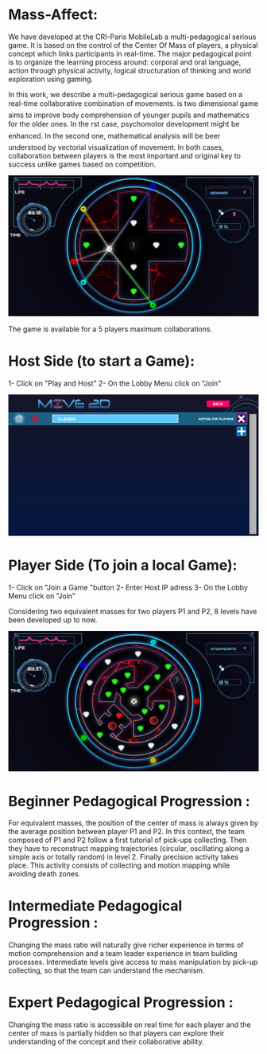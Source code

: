 # Mass-Affect:
We have developed at the CRI-Paris MobileLab a multi-pedagogical serious game. It is based on the control of the Center Of Mass of players, a physical concept which links participants in real-time. The major pedagogical point is to organize the learning process around: corporal and oral language, action through physical activity, logical structuration of thinking and world exploration using gaming.

In this work, we describe a multi-pedagogical serious game based
on a real-time collaborative combination of movements. is two dimensional game aims to improve body comprehension of younger
pupils and mathematics for the older ones. In the rst case, psychomotor development might be enhanced. In the second one,
mathematical analysis will be beer understood by vectorial visualization of movement. In both cases, collaboration between players
is the most important and original key to success unlike games
based on competition.


![alt tag](https://github.com/MehHam/Move-2D/blob/master/images/ImageCDM.png) 

The game is available for a 5 players maximum collaborations. 

# Host Side (to start a Game):
1- Click on "Play and Host"
2- On the Lobby Menu click on "Join"

![alt tag](https://github.com/MehHam/Move-2D/blob/master/images/Screenshot1.png)

# Player Side (To join a local Game):
1- Click on "Join a Game "button
2- Enter Host IP adress
3- On the Lobby Menu click on "Join"

Considering two equivalent masses for two players P1 and P2, 8 levels have been developed up to now.

![alt tag](https://github.com/MehHam/Move-2D/blob/master/images/level11.png) 

# Beginner Pedagogical Progression :
For equivalent masses, the position of the center of mass is always given by the average position between player P1 and P2. In this context, the team composed of P1 and P2 follow a first tutorial of pick-ups collecting. Then they have to reconstruct mapping trajectories (circular, oscillating along a simple axis or totally random) in level 2. Finally precision activity takes place. This activity consists of collecting and motion mapping while avoiding death zones. 

# Intermediate Pedagogical Progression :
Changing the mass ratio will naturally give richer experience in terms of motion comprehension and a team leader experience in team building processes. Intermediate levels give access to mass manipulation by pick-up collecting, so that the team can understand the mechanism.

# Expert Pedagogical Progression :
Changing the mass ratio is accessible on real time for each player and the center of mass is partially hidden so that players can explore their understanding of the concept and their collaborative ability.  
